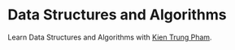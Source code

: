 # Data Structures and Algorithms
Learn Data Structures and Algorithms with [Kien Trung Pham](https://www.linkedin.com/in/kientpham/).